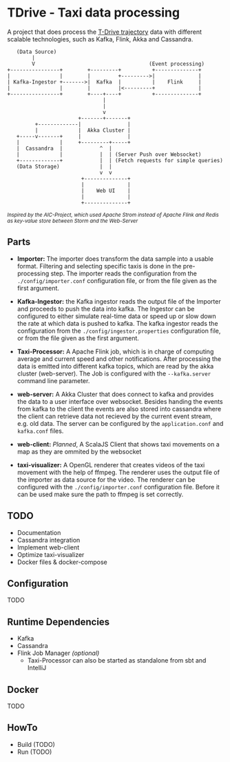 TDrive - Taxi data processing
=============================
A project that does process the [T-Drive trajectory](https://www.microsoft.com/en-us/research/publication/t-drive-trajectory-data-sample/)
data with different scalable technologies, such as Kafka, Flink, Akka and Cassandra.  

```  
   (Data Source) 
        |
        V                                     (Event processing)
+----------------+        +---------+          +--------------+
|                |        |         +--------->|              |
| Kafka-Ingestor +------->|  Kafka  |          |    Flink     |
|                |        |         |<---------+              |
+----------------+        +----+----+          +--------------+
                               |                       
                               |
                               v
                       +-------+-------+
         +-------------|               |
         |             |  Akka Cluster |
   +-----v-------+     |               |
   |             |     +---------+-----+
   |  Cassandra  |            ^  |
   |             |            |  | (Server Push over Websocket)
   +-------------+            |  | (Fetch requests for simple queries) 
   (Data Storage)             |  |
                              v  v
                        +--------------+
                        |              |
                        |    Web UI    |
                        |              |
                        +--------------+
```
<small>*Inspired by the AIC-Project, which used Apache Strom instead of Apache Flink and Redis as 
key-value store between Storm and the Web-Server*</small>

## Parts
* **Importer:** 
    The importer does transform the data sample into a usable format. Filtering and selecting specific
    taxis is done in the pre-processing step. The importer reads the configuration from the 
    `./config/importer.conf` configuration file, or from the file given as the first argument.

* **Kafka-Ingestor:**
    the Kafka ingestor reads the output file of the Importer and proceeds to push the data into kafka.
    The Ingestor can be configured to either simulate real-time data or speed up or slow down the rate
    at which data is pushed to kafka. The kafka ingestor reads the configuration from the 
    `./config/ingestor.properties` configuration file, or from the file given as the first argument.
    
* **Taxi-Processor:** 
    A Apache Flink job, which is in charge of computing average and current speed and other notifications.
    After processing the data is emitted into different kafka topics, which are read by the akka cluster 
    (web-server). The Job is configured with the `--kafka.server` command line parameter.
     
* **web-server:** 
    A Akka Cluster that does connect to kafka and provides the data to a user interface over websocket.
    Besides handing the events from kafka to the client the events are also stored into cassandra where
    the client can retrieve data not recieved by the current event stream, e.g. old data. The server
    can be configured by the `application.conf` and `kafka.conf` files.
        
* **web-client:** 
    *Planned*, A ScalaJS Client that shows taxi movements on a map as they are ommited by the websocket 

* **taxi-visualizer:** 
    A OpenGL renderer that creates videos of the taxi movement with the help of ffmpeg. The renderer
    uses the output file of the importer as data source for the video. The renderer can be configured
    with the `./config/importer.conf` configuration file. Before it can be used make sure the path
    to ffmpeg is set correctly.

## TODO
* Documentation
* Cassandra integration
* Implement web-client
* Optimize taxi-visualizer
* Docker files & docker-compose

## Configuration
TODO

## Runtime Dependencies
* Kafka
* Cassandra
* Flink Job Manager *(optional)*
  * Taxi-Processor can also be started as standalone from sbt and IntelliJ 

## Docker
TODO

## HowTo
* Build (TODO)
* Run (TODO)

